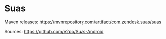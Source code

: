 # Suas

Maven releases: https://mvnrepository.com/artifact/com.zendesk.suas/suas

Sources: https://github.com/e2po/Suas-Android
